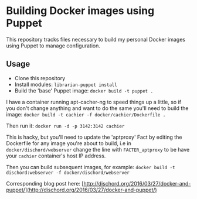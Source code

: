 # Building Docker images using Puppet

This repository tracks files necessary to build my personal Docker images using
Puppet to manage configuration.

## Usage

* Clone this repository
* Install modules:
`librarian-puppet install`
* Build the 'base' Puppet image:
`docker build -t puppet .`

I have a container running apt-cacher-ng to speed things up a little, so if you
don't change anything and want to do the same you'll need to build the image: `docker build -t cachier -f docker/cachier/Dockerfile .`

Then run it: `docker run -d -p 3142:3142 cachier`

This is hacky, but you'll need to update the 'aptproxy' Fact by editing the
Dockerfile for any image you're about to build, i.e in
`docker/dischord/webserver` change the line with `FACTER_aptproxy` to be have your
`cachier` container's host IP address.

Then you can build subsequent images, for example: `docker build -t dischord:webserver -f docker/dischord/webserver`

Corresponding blog post here: [http://dischord.org/2016/03/27/docker-and-puppet/](http://dischord.org/2016/03/27/docker-and-puppet/)
